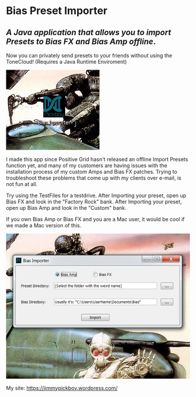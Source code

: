 # Bias Preset Importer


## _A Java application that allows you to import Presets to Bias FX and Bias Amp offline_.

Now you can privately send presets to your friends without using the ToneCloud! (Requires a Java Runtime Enviroment)


![final.PNG](pics/final.PNG)


I made this app since Positive Grid hasn't released an offline Import Presets function yet, and many of my customers are having issues with the installation process of my custom Amps and Bias FX patches. Trying to troubleshoot these problems that come up with my clients over e-mail, is not fun at all.    

Try using the TestFiles for a testdrive.
After Importing your preset, open up Bias FX and look in the "Factory Rock" bank.
After Importing your preset, open up Bias Amp and look in the "Custom" bank.

If you own Bias Amp or Bias FX and you are a Mac user, it would be cool if we made a Mac version of this.


![pic.PNG](pics/pic.PNG)


My site:  https://jimmypickboy.wordpress.com/

